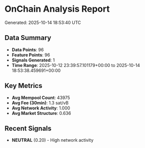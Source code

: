 # OnChain Analysis Report
Generated: 2025-10-14 18:53:40 UTC

## Data Summary
- **Data Points**: 96
- **Feature Points**: 96
- **Signals Generated**: 1
- **Time Range**: 2025-10-12 23:39:57.101179+00:00 to 2025-10-14 18:53:38.459691+00:00

## Key Metrics
- **Avg Mempool Count**: 43975
- **Avg Fee (30min)**: 1.3 sat/vB
- **Avg Network Activity**: 1.000
- **Avg Market Structure**: 0.636

## Recent Signals
- **NEUTRAL** (0.20) - High network activity
